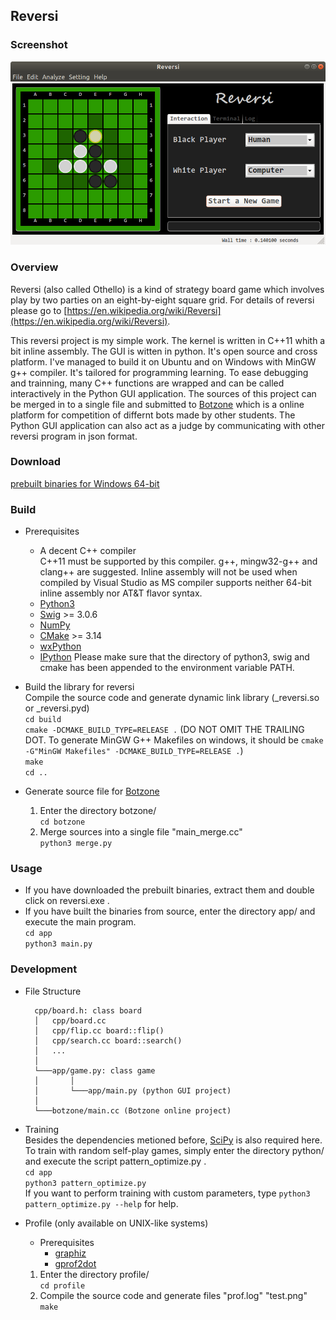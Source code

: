 ## Reversi

### Screenshot
![](./image/screenshot.png)

### Overview
Reversi (also called Othello) is a kind of strategy board game which involves play by two parties on an eight-by-eight square grid. For details of reversi please go to [https://en.wikipedia.org/wiki/Reversi](https://en.wikipedia.org/wiki/Reversi).

This reversi project is my simple work. The kernel is written in C++11 whith a bit inline assembly. The GUI is witten in python. It's open source and cross platform. I've managed to build it on Ubuntu and on Windows with MinGW g++ compiler. It's tailored for programming learning. To ease debugging and trainning, many C++ functions are wrapped and can be called interactively in the Python GUI application. The sources of this project can be merged in to a single file and submitted to [Botzone](https://botzone.org) which is a online platform for competition of differnt bots made by other students. The Python GUI application can also act as a judge by communicating with other reversi program in json format.

### Download
[prebuilt binaries for Windows 64-bit](https://github.com/Nugnikoll/MyReversi/releases/download/v2.3/reversi_windows_x86_64.zip) 

### Build

- Prerequisites
	- A decent C++ compiler  
		C++11 must be supported by this compiler. g++, mingw32-g++ and clang++ are suggested. Inline assembly will not be used when compiled by Visual Studio as MS compiler supports neither 64-bit inline assembly nor AT&T flavor syntax.
	- [Python3](https://www.python.org/)
	- [Swig](http://swig.org/) >= 3.0.6
	- [NumPy](http://www.numpy.org/)
	- [CMake](https://cmake.org/) >= 3.14
	- [wxPython](https://www.wxpython.org/)  
	- [IPython](https://ipython.org/)
	Please make sure that the directory of python3, swig and cmake has been appended to the environment variable PATH.

- Build the library for reversi  
	Compile the source code and generate dynamic link library (_reversi.so or _reversi.pyd)  
	`cd build`  
	`cmake -DCMAKE_BUILD_TYPE=RELEASE .` (DO NOT OMIT THE TRAILING DOT. To generate MinGW G++ Makefiles on windows, it should be `cmake -G"MinGW Makefiles" -DCMAKE_BUILD_TYPE=RELEASE .`)  
	`make`  
	`cd ..`  

- Generate source file for [Botzone](https://botzone.org)
	1. Enter the directory botzone/  
		`cd botzone`
	2. Merge sources into a single file "main_merge.cc"  
		`python3 merge.py`

### Usage

- If you have downloaded the prebuilt binaries, extract them and double click on reversi.exe .
- If you have built the binaries from source, enter the directory app/ and execute the main program.  
	`cd app`  
	`python3 main.py`  

### Development

- File Structure  

		cpp/board.h: class board
		│	cpp/board.cc
		│	cpp/flip.cc board::flip()
		│	cpp/search.cc board::search()
		│	...
		│
		└───app/game.py: class game
		│		│
		│		└───app/main.py (python GUI project)
		│
		└───botzone/main.cc (Botzone online project)

- Training  
	Besides the dependencies metioned before, [SciPy](https://www.scipy.org/) is also required here. To train with random self-play games, simply enter the directory python/ and execute the script pattern_optimize.py .  
	`cd app`  
	`python3 pattern_optimize.py`  
	If you want to perform training with custom parameters, type `python3 pattern_optimize.py --help` for help.

- Profile (only available on UNIX-like systems)
	- Prerequisites
		- [graphiz](https://www.graphviz.org/)
		- [gprof2dot](https://github.com/jrfonseca/gprof2dot)

	1. Enter the directory profile/  
		`cd profile`
	2. Compile the source code and generate files "prof.log" "test.png"  
		`make`
